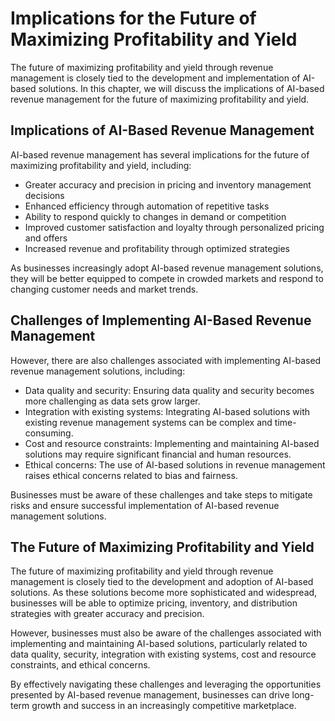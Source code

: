 Implications for the Future of Maximizing Profitability and Yield
==============================================================================================================

The future of maximizing profitability and yield through revenue management is closely tied to the development and implementation of AI-based solutions. In this chapter, we will discuss the implications of AI-based revenue management for the future of maximizing profitability and yield.

Implications of AI-Based Revenue Management
-------------------------------------------

AI-based revenue management has several implications for the future of maximizing profitability and yield, including:

* Greater accuracy and precision in pricing and inventory management decisions
* Enhanced efficiency through automation of repetitive tasks
* Ability to respond quickly to changes in demand or competition
* Improved customer satisfaction and loyalty through personalized pricing and offers
* Increased revenue and profitability through optimized strategies

As businesses increasingly adopt AI-based revenue management solutions, they will be better equipped to compete in crowded markets and respond to changing customer needs and market trends.

Challenges of Implementing AI-Based Revenue Management
------------------------------------------------------

However, there are also challenges associated with implementing AI-based revenue management solutions, including:

* Data quality and security: Ensuring data quality and security becomes more challenging as data sets grow larger.
* Integration with existing systems: Integrating AI-based solutions with existing revenue management systems can be complex and time-consuming.
* Cost and resource constraints: Implementing and maintaining AI-based solutions may require significant financial and human resources.
* Ethical concerns: The use of AI-based solutions in revenue management raises ethical concerns related to bias and fairness.

Businesses must be aware of these challenges and take steps to mitigate risks and ensure successful implementation of AI-based revenue management solutions.

The Future of Maximizing Profitability and Yield
------------------------------------------------

The future of maximizing profitability and yield through revenue management is closely tied to the development and adoption of AI-based solutions. As these solutions become more sophisticated and widespread, businesses will be able to optimize pricing, inventory, and distribution strategies with greater accuracy and precision.

However, businesses must also be aware of the challenges associated with implementing and maintaining AI-based solutions, particularly related to data quality, security, integration with existing systems, cost and resource constraints, and ethical concerns.

By effectively navigating these challenges and leveraging the opportunities presented by AI-based revenue management, businesses can drive long-term growth and success in an increasingly competitive marketplace.
